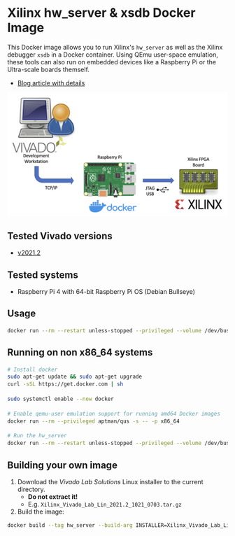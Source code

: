 # Xilinx hw_server & xsdb Docker Image

This Docker image allows you to run Xilinx's `hw_server` as well as the Xilinx debugger `xsdb` in a Docker container.
Using QEmu user-space emulation, these tools can also run on embedded devices like a Raspberry Pi or the Ultra-scale boards themself.

- [Blog article with details](https://noteblok.net/2022/02/23/running-a-xilinx-hw_server-as-docker-container/)

![Setup](./docs/setup.png)

## Tested Vivado versions

- [v2021.2](https://github.com/stv0g/xilinx-hw-server-docker/pkgs/container/hw_server/18536381?tag=v2021.2)

## Tested systems

- Raspberry Pi 4 with 64-bit Raspberry Pi OS (Debian Bullseye)

## Usage

```bash
docker run --rm --restart unless-stopped --privileged --volume /dev/bus/usb:/dev/bus/usb --publish 3121:3121 --detach ghcr.io/stv0g/hw_server
```

## Running on non x86_64 systems

```bash
# Install docker
sudo apt-get update && sudo apt-get upgrade
curl -sSL https://get.docker.com | sh

sudo systemctl enable --now docker

# Enable qemu-user emulation support for running amd64 Docker images
docker run --rm --privileged aptman/qus -s -- -p x86_64

# Run the hw_server
docker run --rm --restart unless-stopped --privileged --volume /dev/bus/usb:/dev/bus/usb --publish 3121:3121 --detach ghcr.io/stv0g/hw_server
```

## Building your own image

1. Download the _Vivado Lab Solutions_ Linux installer to the current directory.
   - **Do not extract it!**
   - E.g. `Xilinx_Vivado_Lab_Lin_2021.2_1021_0703.tar.gz`
2. Build the image:

```bash
docker build --tag hw_server --build-arg INSTALLER=Xilinx_Vivado_Lab_Lin_2021.2_1021_0703.tar.gz .
```
